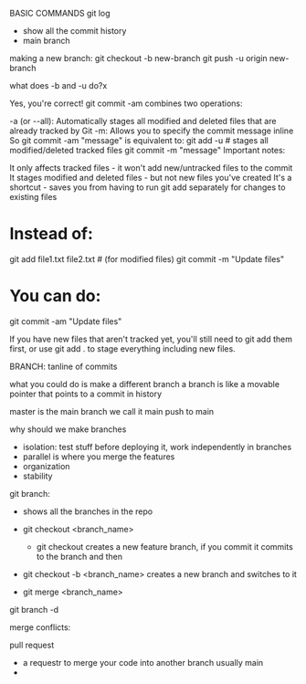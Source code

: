 BASIC COMMANDS
git log
- show all the commit history
- main branch





making a new branch:
git checkout -b new-branch
git push -u origin new-branch


what does -b and -u do?x

Yes, you're correct! git commit -am combines two operations:

-a (or --all): Automatically stages all modified and deleted files that are already tracked by Git
-m: Allows you to specify the commit message inline
So git commit -am "message" is equivalent to:
git add -u  # stages all modified/deleted tracked files
git commit -m "message"
Important notes:

It only affects tracked files - it won't add new/untracked files to the commit
It stages modified and deleted files - but not new files you've created
It's a shortcut - saves you from having to run git add separately for changes to existing files
# Instead of:
git add file1.txt file2.txt  # (for modified files)
git commit -m "Update files"

# You can do:
git commit -am "Update files"

If you have new files that aren't tracked yet, you'll still need to git add them first, or use git add . to stage everything including new files.




BRANCH:
tanline of commits

what you could do is make a different branch
a branch is like a movable pointer that points to a commit in history


master is the main branch
we call it main
push to main


why should we make branches
- isolation: test stuff before deploying it, work independently in branches
- parallel is where you merge the features
- organization
- stability

git branch:
- shows all the branches in the repo
- git checkout <branch_name>   
    - git checkout <feature-1> creates a new feature branch, if you commit it commits to the branch and then

- git checkout -b <branch_name> creates a new branch and switches to it

- git merge <branch_name>

git branch -d <branch-name>





merge conflicts:









pull request
- a requestr to merge your code into another branch usually main
- 

